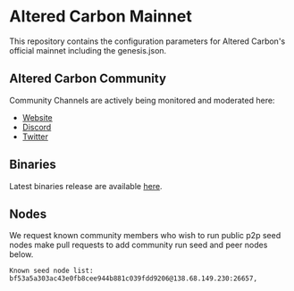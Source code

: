 # Altered Carbon Mainnet 

This repository contains the configuration parameters for Altered Carbon's official mainnet including the genesis.json. 

## Altered Carbon Community

Community Channels are actively being monitored and moderated here:

- [Website](https://alteredcarbon.earth/)
- [Discord](https://discord.gg/BWZSK4PYuX)
- [Twitter](https://twitter.com/AltCarbDAO)

## Binaries

Latest binaries release are available [here](https://github.com/Altered-Carbon-DAO/alteredcarbon/releases).

## Nodes

We request known community members who wish to run public p2p seed nodes make pull requests to add community run seed and peer nodes below.

```
Known seed node list: 
bf53a5a303ac43e0fb8cee944b881c039fdd9206@138.68.149.230:26657,
```

